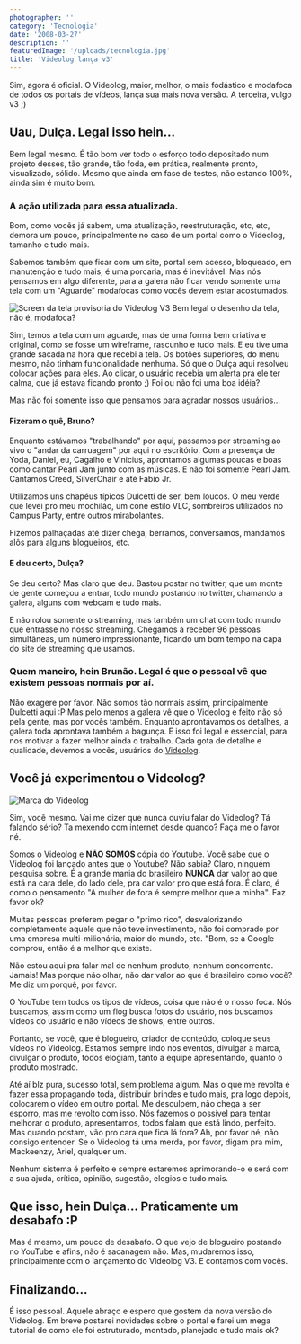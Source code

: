 ```yaml
---
photographer: ''
category: 'Tecnologia'
date: '2008-03-27'
description: ''
featuredImage: '/uploads/tecnologia.jpg'
title: 'Videolog lança v3'
---
```


Sim, agora é oficial. O Videolog, maior, melhor, o mais fodástico e modafoca de todos os portais de vídeos, lança sua mais nova versão. A terceira, vulgo v3 ;)

## Uau, Dulça. Legal isso hein...

Bem legal mesmo. É tão bom ver todo o esforço todo depositado num projeto desses, tão grande, tão foda, em prática, realmente pronto, visualizado, sólido. Mesmo que ainda em fase de testes, não estando 100%, ainda sim é muito bom.

### A ação utilizada para essa atualizada.

Bom, como vocês já sabem, uma atualização, reestruturação, etc, etc, demora um pouco, principalmente no caso de um portal como o Videolog, tamanho e tudo mais.

Sabemos também que ficar com um site, portal sem acesso, bloqueado, em manutenção e tudo mais, é uma porcaria, mas é inevitável. Mas nós pensamos em algo diferente, para a galera não ficar vendo somente uma tela com um "Aguarde" modafocas como vocês devem estar acostumados.

![Screen da tela provisoria do Videolog V3](/uploads/tela-videolog-v3.jpg)
Bem legal o desenho da tela, não é, modafoca?

Sim, temos a tela com um aguarde, mas de uma forma bem criativa e original, como se fosse um wireframe, rascunho e tudo mais. E eu tive uma grande sacada na hora que recebi a tela. Os botões superiores, do menu mesmo, não tinham funcionalidade nenhuma. Só que o Dulça aqui resolveu colocar ações para eles. Ao clicar, o usuário recebia um alerta pra ele ter calma, que já estava ficando pronto ;) Foi ou não foi uma boa idéia?

Mas não foi somente isso que pensamos para agradar nossos usuários...

#### Fizeram o quê, Bruno?

Enquanto estávamos "trabalhando" por aqui, passamos por streaming ao vivo o "andar da carruagem" por aqui no escritório. Com a presença de Yoda, Daniel, eu, Cagalho e Vinicius, aprontamos algumas poucas e boas como cantar Pearl Jam junto com as músicas. E não foi somente Pearl Jam. Cantamos Creed, SilverChair e até Fábio Jr.

Utilizamos uns chapéus típicos Dulcetti de ser, bem loucos. O meu verde que levei pro meu mochilão, um cone estilo VLC, sombreiros utilizados no Campus Party, entre outros mirabolantes.

Fizemos palhaçadas até dizer chega, berramos, conversamos, mandamos alôs para alguns blogueiros, etc.

#### E deu certo, Dulça?

Se deu certo? Mas claro que deu. Bastou postar no twitter, que um monte de gente começou a entrar, todo mundo postando no twitter, chamando a galera, alguns com webcam e tudo mais.

E não rolou somente o streaming, mas também um chat com todo mundo que entrasse no nosso streaming. Chegamos a receber 96 pessoas simultâneas, um número impressionante, ficando um bom tempo na capa do site de streaming que usamos.

### Quem maneiro, hein Brunão. Legal é que o pessoal vê que existem pessoas normais por aí.

Não exagere por favor. Não somos tão normais assim, principalmente Dulcetti aqui :P Mas pelo menos a galera vê que o Videolog e feito não só pela gente, mas por vocês também. Enquanto aprontávamos os detalhes, a galera toda aprontava também a bagunça. E isso foi legal e essencial, para nos motivar a fazer melhor ainda o trabalho. Cada gota de detalhe e qualidade, devemos a vocês, usuários do [Videolog](http://www.videolog.tv).

## Você já experimentou o Videolog?

![Marca do Videolog](/uploads/marca.jpg)

Sim, você mesmo. Vai me dizer que nunca ouviu falar do Videolog? Tá falando sério? Ta mexendo com internet desde quando? Faça me o favor né.

Somos o Videolog e **NÃO SOMOS** cópia do Youtube. Você sabe que o Videolog foi lançado antes que o Youtube? Não sabia? Claro, ninguém pesquisa sobre. É a grande mania do brasileiro **NUNCA** dar valor ao que está na cara dele, do lado dele, pra dar valor pro que está fora. É claro, é como o pensamento "A mulher de fora é sempre melhor que a minha". Faz favor ok?

Muitas pessoas preferem pegar o "primo rico", desvalorizando completamente aquele que não teve investimento, não foi comprado por uma empresa multi-milionária, maior do mundo, etc. "Bom, se a Google comprou, então é a melhor que existe.

Não estou aqui pra falar mal de nenhum produto, nenhum concorrente. Jamais! Mas porque não olhar, não dar valor ao que é brasileiro como você? Me diz um porquê, por favor.

O YouTube tem todos os tipos de vídeos, coisa que não é o nosso foca. Nós buscamos, assim como um flog busca fotos do usuário, nós buscamos vídeos do usuário e não vídeos de shows, entre outros.

Portanto, se você, que é blogueiro, criador de conteúdo, coloque seus vídeos no Videolog. Estamos sempre indo nos eventos, divulgar a marca, divulgar o produto, todos elogiam, tanto a equipe apresentando, quanto o produto mostrado.

Até aí blz pura, sucesso total, sem problema algum. Mas o que me revolta é fazer essa propagando toda, distribuir brindes e tudo mais, pra logo depois, colocarem o vídeo em outro portal. Me desculpem, não chega a ser esporro, mas me revolto com isso. Nós fazemos o possível para tentar melhorar o produto, apresentamos, todos falam que está lindo, perfeito. Mas quando postam, vão pro cara que fica lá fora? Ah, por favor né, não consigo entender. Se o Videolog tá uma merda, por favor, digam pra mim, Mackeenzy, Ariel, qualquer um.

Nenhum sistema é perfeito e sempre estaremos aprimorando-o e será com a sua ajuda, crítica, opinião, sugestão, elogios e tudo mais.

## Que isso, hein Dulça... Praticamente um desabafo :P

Mas é mesmo, um pouco de desabafo. O que vejo de blogueiro postando no YouTube e afins, não é sacanagem não. Mas, mudaremos isso, principalmente com o lançamento do Videolog V3. E contamos com vocês.

## Finalizando...

É isso pessoal. Aquele abraço e espero que gostem da nova versão do Videolog. Em breve postarei novidades sobre o portal e farei um mega tutorial de como ele foi estruturado, montado, planejado e tudo mais ok?
